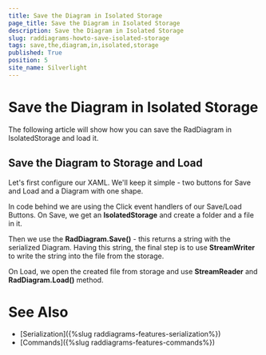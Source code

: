 ```yaml
---
title: Save the Diagram in Isolated Storage
page_title: Save the Diagram in Isolated Storage
description: Save the Diagram in Isolated Storage
slug: raddiagrams-howto-save-isolated-storage
tags: save,the,diagram,in,isolated,storage
published: True
position: 5
site_name: Silverlight
---
```


# Save the Diagram in Isolated Storage

The following article will show how you can save the RadDiagram in IsolatedStorage and load it.       

## Save the Diagram to Storage and Load

Let's first configure our XAML. We'll keep it simple - two buttons for Save and Load and a Diagram with one shape.

In code behind we are using the Click event handlers of our Save/Load Buttons. On Save, we get an __IsolatedStorage__ and create a folder and a file in it.		

Then we use the __RadDiagram.Save()__ - this returns a string with the serialized Diagram. Having this string, the final step is to use __StreamWriter__ to write the string into the file from the storage.		

On Load, we open the created file from storage and use __StreamReader__ and __RadDiagram.Load()__ method.

# See Also
 * [Serialization]({%slug raddiagrams-features-serialization%})
 * [Commands]({%slug raddiagrams-features-commands%})
